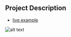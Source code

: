 ## Project Description

* [live example](https://tae898.github.io/website-templates/full-slider)

![alt text](https://github.com/learning-zone/website-templates/blob/master/assets/full-slider.png "full-slider")
